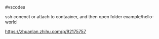 
#vscodea

ssh conenct or attach to contaainer,  and then open folder  example/hello-world

https://zhuanlan.zhihu.com/p/92175757
